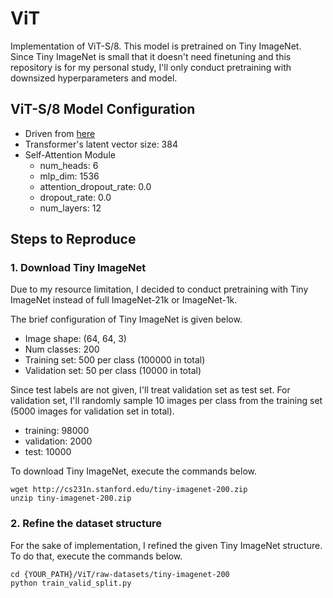 # ViT

Implementation of ViT-S/8. This model is pretrained on Tiny ImageNet.
Since Tiny ImageNet is small that it doesn't need finetuning
and this repository is for my personal study, I'll only conduct pretraining with downsized hyperparameters and model.

## ViT-S/8 Model Configuration
- Driven from [here](https://github.com/google-research/vision_transformer/blob/main/vit_jax/configs/models.py#L95)
- Transformer's latent vector size: 384
- Self-Attention Module
  - num_heads: 6
  - mlp_dim: 1536
  - attention_dropout_rate: 0.0
  - dropout_rate: 0.0
  - num_layers: 12

## Steps to Reproduce

### 1. Download Tiny ImageNet

Due to my resource limitation, I decided to conduct pretraining with Tiny ImageNet instead of full ImageNet-21k or ImageNet-1k.

The brief configuration of Tiny ImageNet is given below.
- Image shape: (64, 64, 3)
- Num classes: 200
- Training set: 500 per class (100000 in total)
- Validation set: 50 per class (10000 in total)

Since test labels are not given, I'll treat validation set as test set. 
For validation set, I'll randomly sample 10 images per class from the training set (5000 images for validation set in total).
- training: 98000
- validation: 2000
- test: 10000

To download Tiny ImageNet, execute the commands below.
```
wget http://cs231n.stanford.edu/tiny-imagenet-200.zip
unzip tiny-imagenet-200.zip
```

### 2. Refine the dataset structure

For the sake of implementation, I refined the given Tiny ImageNet structure. To do that, execute the commands below.
```
cd {YOUR_PATH}/ViT/raw-datasets/tiny-imagenet-200
python train_valid_split.py
```
